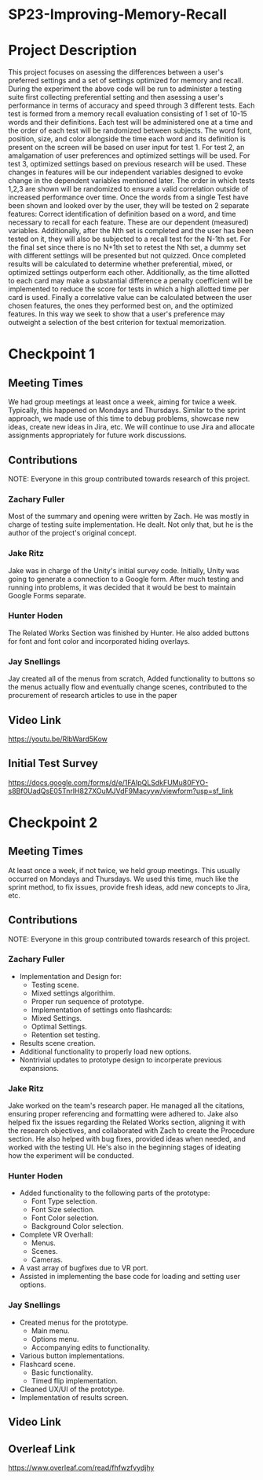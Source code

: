 # SP23-Improving-Memory-Recall

# Project Description

This project focuses on asessing the differences between a user's preferred settings and a set of settings optimized for memory and recall. During the experiment the above code will be run to administer a testing suite first collecting preferential setting and then asessing a user's performance in terms of accuracy and speed through 3 different tests. Each test is formed from a memory recall evaluation consisting of 1 set of 10-15 words and their definitions. Each test will be administered one at a time and the order of each test will be randomized between subjects. The word font, position, size, and color alongside the time each word and its definition is present on the screen will be based on user input for test 1. For test 2, an amalgamation of user preferences and optimized settings will be used. For test 3, optimized settings based on previous research will be used. These changes in features will be our independent variables designed to evoke change in the dependent variables mentioned later. The order in which tests 1,2,3 are shown will be randomized to ensure a valid correlation outside of increased performance over time. Once the words from a single Test have been shown and looked over by the user, they will be tested on 2 separate features: Correct identification of definition based on a word, and time necessary to recall for each feature. These are our dependent (measured) variables. Additionally, after the Nth set is completed and the user has been tested on it, they will also be subjected to a recall test for the N-1th set. For the final set since there is no N+1th set to retest the Nth set, a dummy set with different settings will be presented but not quizzed. Once completed results will be calculated to determine whether preferential, mixed, or optimized settings outperform each other. Additionally, as the time allotted to each card may make a substantial difference a penalty coefficient will be implemented to reduce the score for tests in which a high allotted time per card is used. Finally a correlative value can be calculated between the user chosen features, the ones they performed best on, and the optimized features. In this way we seek to show that a user's preference may outweight a selection of the best criterion for textual memorization.

# Checkpoint 1

## Meeting Times

We had group meetings at least once a week, aiming for twice a week. Typically, this happened on Mondays and Thursdays. Similar to the sprint approach, we made use of this time to debug problems, showcase new ideas, create new ideas in Jira, etc. We will continue to use Jira and allocate assignments appropriately for future work discussions. 

## Contributions

NOTE: Everyone in this group contributed towards research of this project.

### Zachary Fuller

Most of the summary and opening were written by Zach. He was mostly in charge of testing suite implementation. He dealt. Not only that, but he is the author of the project's original concept. 

### Jake Ritz
Jake was in charge of the Unity's initial survey code. Initially, Unity was going to generate a connection to a Google form. After much testing and running into problems, it was decided that it would be best to maintain Google Forms separate. 

### Hunter Hoden
The Related Works Section was finished by Hunter. He also added buttons for font and font color and incorporated hiding overlays.

### Jay Snellings
Jay created all of the menus from scratch, Added functionality to buttons so the menus actually flow and eventually change scenes, contributed to the procurement of research articles to use in the paper

## Video Link 
https://youtu.be/RlbWard5Kow

## Initial Test Survey
https://docs.google.com/forms/d/e/1FAIpQLSdkFUMu80FYO-s8Bf0UadQsE05TnrlH827XOuMJVdF9Macyyw/viewform?usp=sf_link

# Checkpoint 2

## Meeting Times

At least once a week, if not twice, we held group meetings. This usually occurred on Mondays and Thursdays. We used this time, much like the sprint method, to fix issues, provide fresh ideas, add new concepts to Jira, etc.

## Contributions

NOTE: Everyone in this group contributed towards research of this project.

### Zachary Fuller
- Implementation and Design for:
  - Testing scene.
  - Mixed settings algorithim.
  - Proper run sequence of prototype.
  - Implementation of settings onto flashcards:
   - Mixed Settings.
   - Optimal Settings.
  - Retention set testing.
- Results scene creation.
- Additional functionality to properly load new options.
- Nontrivial updates to prototype design to incorperate previous expansions.

### Jake Ritz

Jake worked on the team's research paper. He managed all the citations, ensuring proper referencing and formatting were adhered to. Jake also helped fix the issues regarding the Related Works section, aligning it with the research objectives, and collaborated with Zach to create the Procedure section. He also helped with bug fixes, provided ideas when needed, and worked with the testing UI. He's also in the beginning stages of ideating how the experiment will be conducted. 

### Hunter Hoden
- Added functionality to the following parts of the prototype:
  - Font Type selection.
  - Font Size selection.
  - Font Color selection.
  - Background Color selection.
- Complete VR Overhall:
  - Menus.
  - Scenes.
  - Cameras.
- A vast array of bugfixes due to VR port.
- Assisted in implementing the base code for loading and setting user options.

### Jay Snellings

- Created menus for the prototype.
  - Main menu. 
  - Options menu. 
  - Accompanying edits to functionality.
- Various button implementations. 
- Flashcard scene.
  - Basic functionality.
  - Timed flip implementation.
- Cleaned UX/UI of the prototype.
- Implementation of results screen.

## Video Link 

## Overleaf Link 

https://www.overleaf.com/read/fhfwzfvydjhy

